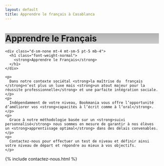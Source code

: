 ```yaml
---
layout: default
title: Apprendre le français à Casablanca
---
```

<main id="nos-metiers">

  <div class="d-none d-sm-block">
    <div class="banner" style="background-position: top; background-image: linear-gradient(rgba(0,0,0,0.3), rgba(0,0,0,0.2)), url('assets/images/photo-1504515303068-d953c9b6eacf.jpeg')">
      <h1>Apprendre le Français</h1>
    </div>
  </div>

  <section class="container mt-5 pb-4" data-aos="fade-up">

    <div class="d-sm-none mt-4 mt-sm-5 pt-5 mb-4">
      <h1 class="font-weight-normal">
        <strong>Apprendre le Français</strong>
      </h1>
    </div>

    <p>
      Dans notre contexte sociétal <strong>la maîtrise du  français </strong>n’est plus un luxe mais <strong>un atout majeur pour la réussite professionnelle</strong> et une parfaite intégration sociale.
    </p>
    <p>
      Indépendamment de votre niveau, Bookmania vous offre l’opportunité d’améliorer vos <strong>capacités à l’écrit comme à l’oral</strong>.
    </p>
    <p>
      Grace à notre méthodologie basée sur un <strong>suivi personnalisé</strong> nous sommes en mesure de garantir à nos élèves un <strong>apprentissage optimal</strong> dans des délais convenables.
    </p>
    <p>
      Contactez-nous pour effectuer un test de niveau et définir ainsi votre niveau de départ et répondre au mieux à vos objectifs.
    </p>

  </section>

  {% include contactez-nous.html %}

</main>

